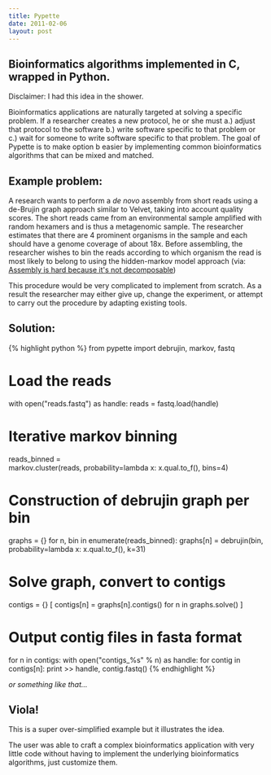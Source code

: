 ```yaml
---
title: Pypette
date: 2011-02-06
layout: post
---
```


## Bioinformatics algorithms implemented in C, wrapped in Python.

Disclaimer: I had this idea in the shower.

Bioinformatics applications are naturally targeted at solving a specific problem. If a researcher creates a new protocol, he or she must a.) adjust that protocol to the software b.) write software specific to that problem or c.) wait for someone to write software specific to that problem. The goal of Pypette is to make option b easier by implementing common bioinformatics algorithms that can be mixed and matched.

## Example problem:

A research wants to perform a _de novo_ assembly from short reads using a de-Brujin graph approach similar to Velvet, taking into account quality scores. The short reads came from an environmental sample amplified with random hexamers and is thus a metagenomic sample. The researcher estimates that there are 4 prominent organisms in the sample and each should have a genome coverage of about 18x. Before assembling, the researcher wishes to bin the reads according to which organism the read is most likely to belong to using the hidden-markov model approach (via: [Assembly is hard because it's not decomposable](http://ivory.idyll.org/blog/aug-10/assembly-part-i.html))

This procedure would be very complicated to implement from scratch. As a result the researcher may either give up, change the experiment, or attempt to carry out the procedure by adapting existing tools.

## Solution:

{% highlight python %}
from pypette import debrujin, markov, fastq

# Load the reads
with open("reads.fastq") as handle:
    reads = fastq.load(handle)

# Iterative markov binning
reads_binned = \
    markov.cluster(reads, probability=lambda x: x.qual.to_f(), bins=4)
    
# Construction of debrujin graph per bin
graphs = {}
for n, bin in enumerate(reads_binned):
    graphs[n] = debrujin(bin, probability=lambda x: x.qual.to_f(), k=31)

# Solve graph, convert to contigs
contigs = {}
[ contigs[n] = graphs[n].contigs() for n in graphs.solve() ]

# Output contig files in fasta format
for n in contigs:
    with open("contigs_%s" % n) as handle:
        for contig in contigs[n]:
            print >> handle, contig.fastq()
{% endhighlight %}

_or something like that..._

## Viola!

This is a super over-simplified example but it illustrates the idea.

The user was able to craft a complex bioinformatics application with very little code without having to implement the underlying bioinformatics algorithms, just customize them.